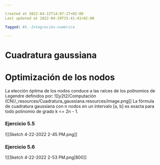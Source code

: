 ```yaml
---

Created at 2022-04-22T14:07:27+02:00
Last updated at 2022-04-29T15:41:41+02:00

Tagged: #5.-Integración-numérica

---
```


# Cuadratura gaussiana
# Optimización de los nodos

La elección óptima de los nodos conduce a las raíces de los polinomios de Legendre definidos por:
![[y2t2/Computación (CN)/_resources/Cuadratura_gaussiana.resources/image.png]]
La fórmula de cuadratura gaussiana con n nodos en un intervalo [a, b] es exacta para todo polinomio de grado k <= 2n - 1.


### Ejercicio 5.5

![[Sketch 4-22-2022 2-45 PM.png]]


### Ejercicio 5.6

![[Sketch 4-22-2022 2-53 PM.png|800]]

